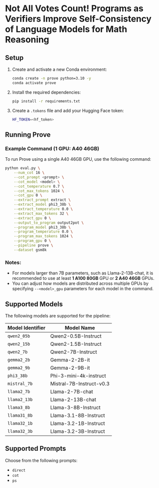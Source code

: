 # Not All Votes Count! Programs as Verifiers Improve Self-Consistency of Language Models for Math Reasoning

## Setup

1. Create and activate a new Conda environment:
    ```bash
    conda create -n prove python=3.10 -y
    conda activate prove
    ```

2. Install the required dependencies:
    ```bash
    pip install -r requirements.txt
    ```

3. Create a `.tokens` file and add your Hugging Face token:
    ```bash
    HF_TOKEN=<hf_token>
    ```

## Running Prove

### Example Command (1 GPU: A40 46GB)
To run Prove using a single A40 46GB GPU, use the following command:

```bash
python eval.py \
    --num_cot 16 \
    --cot_prompt <prompt> \
    --cot_model <model> \
    --cot_temperature 0.7 \
    --cot_max_tokens 1024 \
    --cot_gpu 0 \
    --extract_prompt extract \
    --extract_model phi3_38b \
    --extract_temperature 0.0 \
    --extract_max_tokens 32 \
    --extract_gpu 0 \
    --output_to_program output2pot \
    --program_model phi3_38b \
    --program_temperature 0.0 \
    --program_max_tokens 1024 \
    --program_gpu 0 \
    --pipeline prove \
    --dataset gsm8k
```

### Notes:
- For models larger than 7B parameters, such as Llama-2-13B-chat, it is recommended to use at least **1 A100 80GB** GPU or **2 A40 46GB** GPUs.
- You can adjust how models are distributed across multiple GPUs by specifying `--<model>_gpu` parameters for each model in the command.

## Supported Models
The following models are supported for the pipeline:

| Model Identifier | Model Name                           |
|------------------|--------------------------------------|
| `qwen2_05b`      | Qwen2-0.5B-Instruct                  |
| `qwen2_15b`      | Qwen2-1.5B-Instruct                  |
| `qwen2_7b`       | Qwen2-7B-Instruct                    |
| `gemma2_2b`      | Gemma-2-2B-it                        |
| `gemma2_9b`      | Gemma-2-9B-it                        |
| `phi3_38b`       | Phi-3-mini-4k-instruct               |
| `mistral_7b`     | Mistral-7B-Instruct-v0.3             |
| `llama2_7b`      | Llama-2-7B-chat                      |
| `llama2_13b`     | Llama-2-13B-chat                     |
| `llama3_8b`      | Llama-3-8B-Instruct                  |
| `llama31_8b`     | Llama-3.1-8B-Instruct                |
| `llama32_1b`     | Llama-3.2-1B-Instruct                |
| `llama32_3b`     | Llama-3.2-3B-Instruct                |

## Supported Prompts
Choose from the following prompts:

- `direct`
- `cot`
- `ps`
